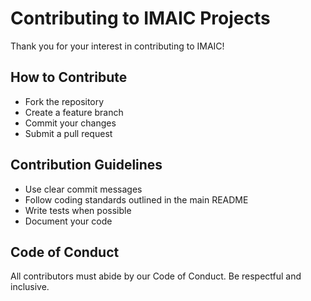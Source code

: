 # Contributing to IMAIC Projects

Thank you for your interest in contributing to IMAIC!

## How to Contribute

- Fork the repository
- Create a feature branch
- Commit your changes
- Submit a pull request

## Contribution Guidelines

- Use clear commit messages
- Follow coding standards outlined in the main README
- Write tests when possible
- Document your code

## Code of Conduct

All contributors must abide by our Code of Conduct. Be respectful and inclusive.
